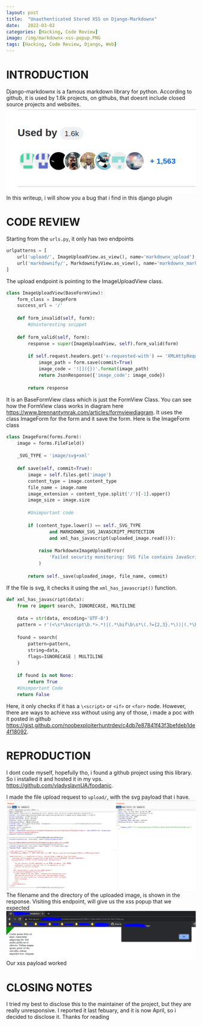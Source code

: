 ```yaml
---
layout:	post
title:	"Unauthenticated Stored XSS on Django-Markdownx"
date:	2022-03-02
categories: [Hacking, Code Review]
image: /img/markdownx-xss-popup.PNG
tags: [Hacking, Code Review, Django, Web]
---
```



# INTRODUCTION
Django-markdownx is a famous markdown library for python. According to github, it is used by 1.6k projects, on githubs, that doesnt include closed source projects and websites.  
![](/img/Markdownx_Used_by.png)   
In this writeup, i will show you a bug that i find in this django plugin

# CODE REVIEW
Starting from the `urls.py`, it only has two endpoints   
```py
urlpatterns = [
    url('upload/', ImageUploadView.as_view(), name='markdownx_upload'),
    url('markdownify/', MarkdownifyView.as_view(), name='markdownx_markdownify'),
]
```     
The upload endpoint is pointing to the ImageUploadView class.    
```py
class ImageUploadView(BaseFormView):
    form_class = ImageForm
    success_url = '/'

    def form_invalid(self, form):
        #Uninteresting snippet

    def form_valid(self, form):
        response = super(ImageUploadView, self).form_valid(form)

        if self.request.headers.get('x-requested-with') == 'XMLHttpRequest':
            image_path = form.save(commit=True)
            image_code = '![]({})'.format(image_path)
            return JsonResponse({'image_code': image_code})

        return response

```    
It is an BaseFormView class which is just the FormView Class. You can see how the FormView class works in diagram here <https://www.brennantymrak.com/articles/formviewdiagram>. It uses the class ImageForm for the form and it save the form. Here is the ImageForm class        
```py
class ImageForm(forms.Form):
    image = forms.FileField()
    
    _SVG_TYPE = 'image/svg+xml'

    def save(self, commit=True):
        image = self.files.get('image')
        content_type = image.content_type
        file_name = image.name
        image_extension = content_type.split('/')[-1].upper()
        image_size = image.size

        #Unimportant code

        if (content_type.lower() == self._SVG_TYPE
                and MARKDOWNX_SVG_JAVASCRIPT_PROTECTION
                and xml_has_javascript(uploaded_image.read())):

            raise MarkdownxImageUploadError(
                'Failed security monitoring: SVG file contains JavaScript.'
            )

        return self._save(uploaded_image, file_name, commit)
```
If the file is svg, it checks it using the `xml_has_javascript()` function.     
```py
def xml_has_javascript(data):
    from re import search, IGNORECASE, MULTILINE

    data = str(data, encoding='UTF-8')
    pattern = r'(<\s*\bscript\b.*>.*)|(.*\bif\b\s*\(.?={2,3}.*\))|(.*\bfor\b\s*\(.*\))'

    found = search(
        pattern=pattern,
        string=data,
        flags=IGNORECASE | MULTILINE
    )

    if found is not None:
        return True
    #Unimportant Code
    return False

```    
Here, it only checks if it has a `\<script>` or `<if>` or `<for>` node. However, there are ways to achieve xss without using any of those, i made a poc with it posted in github <https://gist.github.com/noobexploiterhuntrdev/c4db7e87841f43f3befdeb1de4f18092>.    

# REPRODUCTION
I dont code myself, hopefully tho, i found a github project using this library. So i installed it and hosted it in my vps. <https://github.com/vladyslavnUA/foodanic>.

I made the file upload request to `upload/`, with the svg payload that i have.    
![](/img/Markdownx-File-Upload.png)    
The filename and the directory of the uploaded image, is shown in the response. Visiting this endpoint, will give us the xss popup that we expected    
![](/img/markdownx-xss-popup.PNG)     
Our xss payload worked    

# CLOSING NOTES
I tried my best to disclose this to the maintainer of the project, but they are really unresponsive. I reported it last febuary, and it is now April, so i decided to disclose it. Thanks for reading